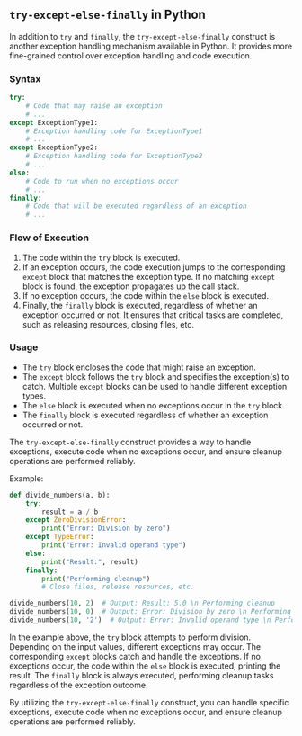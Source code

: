 ## `try-except-else-finally` in Python

In addition to `try` and `finally`, the `try-except-else-finally` construct is another exception handling mechanism available in Python. It provides more fine-grained control over exception handling and code execution.

### Syntax

```python
try:
    # Code that may raise an exception
    # ...
except ExceptionType1:
    # Exception handling code for ExceptionType1
    # ...
except ExceptionType2:
    # Exception handling code for ExceptionType2
    # ...
else:
    # Code to run when no exceptions occur
    # ...
finally:
    # Code that will be executed regardless of an exception
    # ...
```

### Flow of Execution

1. The code within the `try` block is executed.
2. If an exception occurs, the code execution jumps to the corresponding `except` block that matches the exception type. If no matching `except` block is found, the exception propagates up the call stack.
3. If no exception occurs, the code within the `else` block is executed.
4. Finally, the `finally` block is executed, regardless of whether an exception occurred or not. It ensures that critical tasks are completed, such as releasing resources, closing files, etc.

### Usage

- The `try` block encloses the code that might raise an exception.
- The `except` block follows the `try` block and specifies the exception(s) to catch. Multiple `except` blocks can be used to handle different exception types.
- The `else` block is executed when no exceptions occur in the `try` block.
- The `finally` block is executed regardless of whether an exception occurred or not.

The `try-except-else-finally` construct provides a way to handle exceptions, execute code when no exceptions occur, and ensure cleanup operations are performed reliably.

Example:

```python
def divide_numbers(a, b):
    try:
        result = a / b
    except ZeroDivisionError:
        print("Error: Division by zero")
    except TypeError:
        print("Error: Invalid operand type")
    else:
        print("Result:", result)
    finally:
        print("Performing cleanup")
        # Close files, release resources, etc.

divide_numbers(10, 2)  # Output: Result: 5.0 \n Performing cleanup
divide_numbers(10, 0)  # Output: Error: Division by zero \n Performing cleanup
divide_numbers(10, '2')  # Output: Error: Invalid operand type \n Performing cleanup
```

In the example above, the `try` block attempts to perform division. Depending on the input values, different exceptions may occur. The corresponding `except` blocks catch and handle the exceptions. If no exceptions occur, the code within the `else` block is executed, printing the result. The `finally` block is always executed, performing cleanup tasks regardless of the exception outcome.

By utilizing the `try-except-else-finally` construct, you can handle specific exceptions, execute code when no exceptions occur, and ensure cleanup operations are performed reliably.
